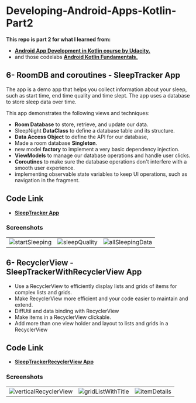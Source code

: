 # Developing-Android-Apps-Kotlin-Part2
 
__This repo is part 2 for what I learned from:__ 
* <a href="https://www.udacity.com/course/developing-android-apps-with-kotlin--ud9012" target="_blank">**Android App Development in Kotlin course by Udacity.**</a>  
* and those codelabs <a href="https://codelabs.developers.google.com/android-kotlin-fundamentals/"  target="_blank"> **Android Kotlin Fundamentals.**</a>

##
## 6- RoomDB and coroutines - SleepTracker App
The app is a demo app that helps you collect information about your sleep, such as start time, end time quality and time slept.
The app uses a database to store sleep data over time.

This app demonstrates the following views and techniques:
* **Room Database** to store, retrieve, and update our data.
* SleepNight **DataClass** to define a database table and its structure.
* **Data Access Object** to define the API for our database,
* Made a room database **Singleton**.
* new model **factory** to implement a very basic dependency injection.
* **ViewModels** to manage our database operations and handle user clicks.
* **Coroutines** to make sure the database operations don't interfere with a smooth user experience.
* implementing observable state variables to keep UI operations, such as navigation in the fragment.

## Code Link
* <a href="https://github.com/Hosam11/Developing-Android-Apps-Kotlin-Part2/tree/main/SleepTracker"  target="_blank"> **SleepTracker App**</a> 

### Screenshots
|  | | |
| :---: |:---:| :---:|
| ![startSleeping](https://user-images.githubusercontent.com/18370055/97105093-3fcf9500-16c1-11eb-99c9-1043a78bfb71.PNG) | ![sleepQuality](https://user-images.githubusercontent.com/18370055/97105092-3f36fe80-16c1-11eb-980b-5ba7a16d4fa7.PNG) | ![allSleepingData](https://user-images.githubusercontent.com/18370055/97105091-3e9e6800-16c1-11eb-9e62-a9e46078ed56.PNG) |
##


## 6- RecyclerView - SleepTrackerWithRecyclerView App
* Use a RecyclerView to efficiently display lists and grids of items for complex lists and grids.
* Make RecyclerView more efficient and your code easier to maintain and extend. 
* DiffUtil and data binding with RecyclerView
* Make items in a RecyclerView clickable. 
* Add more than one view holder and layout to lists and grids in a RecyclerView

## Code Link
* <a href="https://github.com/Hosam11/Developing-Android-Apps-Kotlin-Part2/tree/main/SleepTrackerRecyclerView" target="_blank"> **SleepTrackerRecyclerView App**</a> 

### Screenshots
|  | | |
| :---: |:---:| :---:|
|![verticalRecyclerView](https://user-images.githubusercontent.com/18370055/97275585-c65db100-183e-11eb-96a4-0b2ee0d3879d.PNG) |  ![gridListWithTitle](https://user-images.githubusercontent.com/18370055/97275582-c52c8400-183e-11eb-9572-56fc9cb4ebad.PNG) | ![itemDetails](https://user-images.githubusercontent.com/18370055/97275584-c65db100-183e-11eb-8ede-7441419ce3e2.PNG) |





